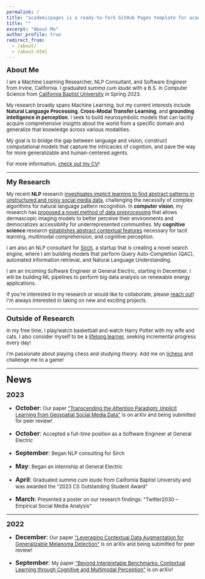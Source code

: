 ```yaml
---
permalink: /
title: "academicpages is a ready-to-fork GitHub Pages template for academic personal websites"
title: ""
excerpt: "About Me"
author_profile: true
redirect_from:
  - /about/
  - /about.html
---
```

<p style="margin-bottom:10px;"><font size="4.5"><b>About Me</b></font></p>
<font size="2.5"><p>I am a Machine Learning Researcher, NLP Consultant, and Software Engineer from Irvine, California. I graduated <i>summa cum laude</i> with a B.S. in Computer Science from <a href="https://calbaptist.edu" target="_blank">California Baptist University</a> in Spring 2023.
</p>
<p>My research broadly spans Machine Learning, but my current interests include <b>Natural Language Processing</b>, <b>Cross-Modal Transfer Learning</b>, and <b>grounding intelligence in perception</b>. I seek to build neurosymbolic models that can tacitly acquire comprehensive insights about the world from a specific domain and generalize that knowledge across various modalities.
</p>
<p>My goal is to bridge the gap between language and vision, construct computational models that capture the intricacies of cognition, and pave the way for more generalizable and human-centered agents.
</p>
<p>For more information, <a href="https://nickdisanto.github.io/assets/pdfs/NickDiSanto_CV.pdf" target="_blank">check out my CV</a>!</p></font>

------------------
<p style="margin-bottom:10px;"><font size="4.5"><b>My Research</b></font></p>
<font size="2.5"><p>My recent <b>NLP</b> research <a href="https://arxiv.org/abs/2310.05378" target="_blank">investigates implicit learning to find abstract patterns in unstructured and noisy social media data</a>, challenging the necessity of complex algorithms for natural language pattern recognition. In <b>computer vision</b>, my research has <a href="https://arxiv.org/abs/2212.05116" target="_blank">proposed a novel method of data preprocessing</a> that allows dermascopic imaging models to better perceive their environments and democratizes accessibility for underrepresented communities. My <b>cognitive science</b> research <a href="https://arxiv.org/abs/2304.00002" target="_blank">establishes abstract contextual features</a> necessary for tacit learning, multimodal comprehension, and cognitive perception.
</p>
<p>I am also an NLP consultant for <a href="https://bento.me/sirch" target="_blank">Sirch</a>, a startup that is creating a novel search engine, where I am building models that perform Query Auto-Completion (QAC), automated information retrieval, and Natural Language Understanding.
</p>
<p>I am an incoming Software Engineer at General Electric, starting in December. I will be building ML pipelines to perform big data analysis on renewable energy applications.
</p>
<p>If you're interested in my research or would like to collaborate, please <a href="mailto:nick.c.disanto@gmail.com">reach out</a>! I'm always interested in taking on new and exciting projects.</p></font>

------------------
<p style="margin-bottom:10px;"><font size="4.5"><b>Outside of Research</b></font></p>
<font size="2.5"><p>In my free time, I play/watch basketball and watch Harry Potter with my wife and cats. I also consider myself to be a <a href="https://medium.com/dear-family/curiosity-is-your-superpower-how-to-become-a-lifelong-learner-8ca5eeb6fe37" target="_blank">lifelong learner</a>, seeking incremental progress every day!
</p>
<p>I'm passionate about playing chess and studying theory. Add me on <a href="https://lichess.org/@/Ncd3030" target="_blank">lichess</a> and challenge me to a game!</p></font>

------------------
<p style="margin-bottom:15px;"><font size="5.5"><b>News</b></font></p>

<font size="4.5"><b>2023</b></font>
<ul style="list-style-type:disc;">
  <li><p style="margin-bottom:15px;"><font size="3.5"><b>October</b>:</font> <font size="2.5">Our paper <a href="https://arxiv.org/abs/2310.05378" target="_blank">"Transcending the Attention Paradigm: Implicit Learning from Geospatial Social Media Data"</a> is on arXiv and being submitted for peer review!</font></p></li>
  <li><p style="margin-bottom:15px;"><font size="3.5"><b>October</b>:</font> <font size="2.5">Accepted a full-time position as a Software Engineer at General Electric</font></p></li>
  <li><p style="margin-bottom:15px;"><font size="3.5"><b>September</b>:</font> <font size="2.5">Began NLP consulting for Sirch</font></p></li>
  <li><p style="margin-bottom:15px;"><font size="3.5"><b>May</b>:</font> <font size="2.5">Began an internship at General Electric</font></p></li>
  <li><p style="margin-bottom:15px;"><font size="3.5"><b>April</b>:</font> <font size="2.5">Graduated <i>summa cum laude</i> from California Baptist University and was awarded the "2023 CS Outstanding Student Award"</font></p></li>
  <li><font size="3.5"><b>March</b>:</font> <font size="2.5">Presented a poster on our research findings: "Twitter2030 – Empirical Social Media Analysis"</font></li>
</ul>

------------------
<font size="4.5"><b>2022</b></font>
<ul style="list-style-type:disc;">
  <li><p style="margin-bottom:15px;"><font size="3.5"><b>December</b>:</font> <font size="2.5">Our paper <a href="https://arxiv.org/abs/2212.05116" target="_blank">"Leveraging Contextual Data Augmentation for Generalizable Melanoma Detection"</a> is on arXiv and being submitted for peer review!</font></p></li>
  <li><font size="3.5"><b>September</b>:</font> <font size="2.5">My paper <a href="https://arxiv.org/abs/2304.00002" target="_blank">"Beyond Interpretable Benchmarks: Contextual Learning through Cognitive and Multimodal Perception"</a> is on arXiv!</font></li>
</ul>
